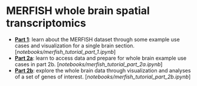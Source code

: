# MERFISH whole brain spatial transcriptomics

* [**Part 1**](../notebooks/merfish_tutorial_part_1.ipynb): learn about the
  MERFISH dataset through some example use cases and visualization for a single
  brain section.
[*notebooks/merfish_tutorial_part_1.ipynb*]
* [**Part 2a**](../notebooks/merfish_tutorial_part_2a.ipynb): learn to access
  data and prepare for whole brain example use cases in part 2b.
 [*notebooks/merfish_tutorial_part_2a.ipynb*]
* [**Part 2b**](../notebooks/merfish_tutorial_part_2b.ipynb): explore the whole
  brain data through visualization and analyses of a set of genes of interest.
[*notebooks/merfish_tutorial_part_2b.ipynb*]
